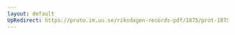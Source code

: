 ```yaml
---
layout: default
UpRedirect: https://pruto.im.uu.se/riksdagen-records-pdf/1875/prot-1875--fk--008/prot-1875--fk--008_024.pdf
---
```

